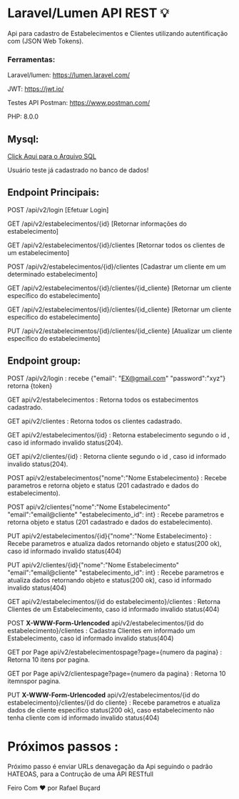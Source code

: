 # Laravel/Lumen API REST  :bulb:

Api  para cadastro de Estabelecimentos e Clientes  utilizando autentificação com (JSON Web Tokens).

### Ferramentas:

Laravel/lumen: https://lumen.laravel.com/

JWT: https://jwt.io/

Testes API Postman: https://www.postman.com/

PHP: 8.0.0


## Mysql:

[Click Aqui para o Arquivo SQL](https://github.com/rafaelbucard/laravel_lumen_api/blob/main/lumen_fideliz%20(1).sql)

Usuário  teste já cadastrado no banco de dados!

## Endpoint Principais:

POST /api/v2/login [Efetuar Login]

GET /api/v2/estabelecimentos/{id} [Retornar informações do estabelecimento]

GET /api/v2/estabelecimentos/{id}/clientes [Retornar todos os clientes de um estabelecimento]

POST /api/v2/estabelecimentos/{id}/clientes [Cadastrar um cliente em um determinado estabelecimento]

GET /api/v2/estabelecimentos/{id}/clientes/{id_cliente} [Retornar um cliente específico do estabelecimento]

GET /api/v2/estabelecimentos/{id}/clientes/{id_cliente} [Retornar um cliente específico do estabelecimento]

PUT /api/v2/estabelecimentos/{id}/clientes/{id_cliente} [Atualizar um cliente específico do estabelecimento]

## Endpoint group:

POST /api/v2/login : recebe {"email": "EX@gmail.com" "password":"xyz"} retorna {token}

GET api/v2/estabelecimentos : Retorna todos os estabecimentos cadastrado.

GET api/v2/clientes : Retorna todos os clientes cadastrado.

GET api/v2/estabelecimentos/{id} : Retorna estabelecimento segundo o id , caso id informado invalido status(204).

GET api/v2/clientes/{id} : Retorna cliente segundo o id , caso id informado invalido status(204).

POST api/v2/estabelecimentos{"nome":"Nome Estabelecimento} : Recebe parametros e retorna objeto e status (201 cadastrado e dados do estabelecimento).

POST api/v2/clientes{"nome":"Nome Estabelecimento" "email":"email@cliente" "estabelecimento_id": int} : Recebe parametros e retorna objeto e status (201 cadastrado e dados do estabelecimento).

PUT api/v2/estabelecimentos/{id}{"nome":"Nome Estabelecimento} : Recebe parametros e atualiza dados retornando objeto e status(200 ok), caso id informado invalido status(404)

PUT api/v2/clientes/{id}{"nome":"Nome Estabelecimento" "email":"email@cliente" "estabelecimento_id": int} : Recebe parametros e atualiza dados retornando objeto e status(200 
ok), caso id informado invalido status(404)

GET api/v2/estabelecimentos/{id do estabelecimento}/clientes : Retorna Clientes de um Estabelecimento, caso id informado invalido status(404)

POST **X-WWW-Form-Urlencoded** api/v2/estabelecimentos/{id do estabelecimento}/clientes : Cadastra  Clientes em informado um Estabelecimento, caso id informado invalido status(404)

GET por Page api/v2/estabelecimentospage?page={numero da pagina} : Retorna 10 itens por pagina.

GET por Page api/v2/clientespage?page={numero da pagina} : Retorna 10 itemnspor pagina.

PUT **X-WWW-Form-Urlencoded** api/v2/estabelecimentos/{id do estabelecimento}/clientes/{id do cliente} : Recebe parametros e atualiza dados de cliente especifico status(200 ok), caso estabelecimento  não tenha cliente com id informado invalido status(404)

# Próximos passos :

Próximo passo é enviar URLs denavegação da Api seguindo o padrão HATEOAS, para a Contrução de uma API RESTfull

Feiro Com :hearts: por Rafael Buçard
